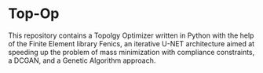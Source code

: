 # Top-Op
This repository contains a Topolgy Optimizer written in Python with the help of the Finite Element library Fenics, an iterative U-NET architecture aimed at speeding up the problem of mass minimization with compliance constraints, a DCGAN, and a Genetic Algorithm approach.
